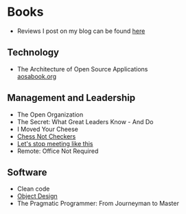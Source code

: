 Books
=====

  * Reviews I post on my blog can be found [here](http://gbraad.nl/blog/category/books.html)


Technology
----------

  * The Architecture of Open Source Applications  
    [aosabook.org](http://www.aosabook.org/en/index.html)


Management and Leadership
-------------------------

  * The Open Organization
  * The Secret: What Great Leaders Know - And Do
  * I Moved Your Cheese
  * [Chess Not Checkers](chess-not-checkers.md)
  * [Let's stop meeting like this](lets-stop-meeting-like-this.md)
  * Remote: Office Not Required


Software
--------

  * Clean code
  * [Object Design](object-design.md)
  * The Pragmatic Programmer: From Journeyman to Master
